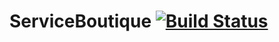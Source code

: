 # ServiceBoutique [![Build Status](https://travis-ci.org/XyLnEn/ServiceBoutique.svg?branch=master)](https://travis-ci.org/XyLnEn/ServiceBoutique)
